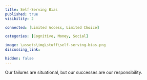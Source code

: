 ```yaml
---
title: Self-Serving Bias
published: true
visibility: 2

connected: [Limited Access, Limited Choice]

categories: [Cognitive, Money, Social]

image: \assets\img\stuff\self-serving-bias.png
discussing_link: 

hidden: false
---
```


Our failures are situational, but our successes are our responsibility.